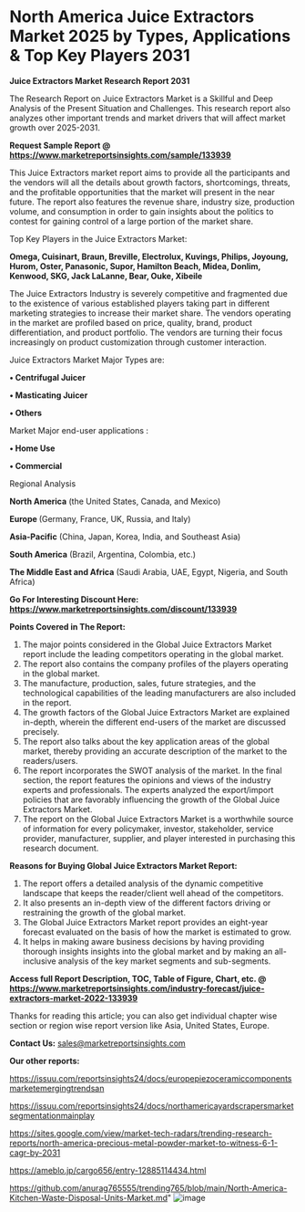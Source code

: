 # North America Juice Extractors Market 2025 by Types, Applications & Top Key Players 2031

<strong>Juice Extractors Market Research Report 2031</strong>

The Research Report on Juice Extractors Market is a Skillful and Deep Analysis of the Present Situation and Challenges. This research report also analyzes other important trends and market drivers that will affect market growth over 2025-2031.

<strong>Request Sample Report @ <a href=https://www.marketreportsinsights.com/sample/133939>https://www.marketreportsinsights.com/sample/133939</a></strong>

This Juice Extractors market report aims to provide all the participants and the vendors will all the details about growth factors, shortcomings, threats, and the profitable opportunities that the market will present in the near future. The report also features the revenue share, industry size, production volume, and consumption in order to gain insights about the politics to contest for gaining control of a large portion of the market share.

Top Key Players in the Juice Extractors Market:

<strong>Omega, Cuisinart, Braun, Breville, Electrolux, Kuvings, Philips, Joyoung, Hurom, Oster, Panasonic, Supor, Hamilton Beach, Midea, Donlim, Kenwood, SKG, Jack LaLanne, Bear, Ouke, Xibeile</strong>

The Juice Extractors Industry is severely competitive and fragmented due to the existence of various established players taking part in different marketing strategies to increase their market share. The vendors operating in the market are profiled based on price, quality, brand, product differentiation, and product portfolio. The vendors are turning their focus increasingly on product customization through customer interaction.

Juice Extractors Market Major Types are:

<strong>• Centrifugal Juicer

• Masticating Juicer

• Others</strong>

Market Major end-user applications :

<strong>• Home Use

• Commercial</strong>

Regional Analysis

</u><strong><b>North America</b></strong> (the United States, Canada, and Mexico)

<strong><b>Europe </b></strong>(Germany, France, UK, Russia, and Italy)

<strong><b>Asia-Pacific</b></strong> (China, Japan, Korea, India, and Southeast Asia)

<strong><b>South America</b></strong> (Brazil, Argentina, Colombia, etc.)

<strong><b>The Middle East and Africa</b></strong> (Saudi Arabia, UAE, Egypt, Nigeria, and South Africa)

<strong>Go For Interesting Discount Here: <a href=https://www.marketreportsinsights.com/discount/133939>https://www.marketreportsinsights.com/discount/133939</a></strong>

<strong>Points Covered in The Report:</strong>
<ol>
  <li>The major points considered in the Global Juice Extractors Market report include the leading competitors operating in the global market.</li>
  <li>The report also contains the company profiles of the players operating in the global market.</li>
  <li>The manufacture, production, sales, future strategies, and the technological capabilities of the leading manufacturers are also included in the report.</li>
  <li>The growth factors of the Global Juice Extractors Market are explained in-depth, wherein the different end-users of the market are discussed precisely.</li>
  <li>The report also talks about the key application areas of the global market, thereby providing an accurate description of the market to the readers/users.</li>
  <li>The report incorporates the SWOT analysis of the market. In the final section, the report features the opinions and views of the industry experts and professionals. The experts analyzed the export/import policies that are favorably influencing the growth of the Global Juice Extractors Market.</li>
  <li>The report on the Global Juice Extractors Market is a worthwhile source of information for every policymaker, investor, stakeholder, service provider, manufacturer, supplier, and player interested in purchasing this research document.</li>
</ol>
<strong>Reasons for Buying Global Juice Extractors Market Report:</strong>

<ol>
  <li>The report offers a detailed analysis of the dynamic competitive landscape that keeps the reader/client well ahead of the competitors.</li>
  <li>It also presents an in-depth view of the different factors driving or restraining the growth of the global market.</li>
  <li>The Global Juice Extractors Market report provides an eight-year forecast evaluated on the basis of how the market is estimated to grow.</li>
  <li>It helps in making aware business decisions by having providing thorough insights insights into the global market and by making an all-inclusive analysis of the key market segments and sub-segments.</li>
</ol>
<strong>Access full Report Description, TOC, Table of Figure, Chart, etc. @ <a href=https://www.marketreportsinsights.com/industry-forecast/juice-extractors-market-2022-133939>https://www.marketreportsinsights.com/industry-forecast/juice-extractors-market-2022-133939</a></strong>


Thanks for reading this article; you can also get individual chapter wise section or region wise report version like Asia, United States, Europe.

<strong>Contact Us:</strong>
sales@marketreportsinsights.com

<strong>Our other reports:</strong>

<a href=https://issuu.com/reportsinsights24/docs/europepiezoceramiccomponentsmarketemergingtrendsan>https://issuu.com/reportsinsights24/docs/europepiezoceramiccomponentsmarketemergingtrendsan</a>

<a href=https://issuu.com/reportsinsights24/docs/northamericayardscrapersmarketsegmentationmainplay>https://issuu.com/reportsinsights24/docs/northamericayardscrapersmarketsegmentationmainplay</a>

<a href=https://sites.google.com/view/market-tech-radars/trending-research-reports/north-america-precious-metal-powder-market-to-witness-6-1-cagr-by-2031>https://sites.google.com/view/market-tech-radars/trending-research-reports/north-america-precious-metal-powder-market-to-witness-6-1-cagr-by-2031</a>

<a href=https://ameblo.jp/cargo656/entry-12885114434.html>https://ameblo.jp/cargo656/entry-12885114434.html</a>

<a href=https://github.com/anurag765555/trending765/blob/main/North-America-Kitchen-Waste-Disposal-Units-Market.md>https://github.com/anurag765555/trending765/blob/main/North-America-Kitchen-Waste-Disposal-Units-Market.md</a>"
![image](https://github.com/user-attachments/assets/b7648196-ddc3-4bd4-b9ae-ea02b4137322)
